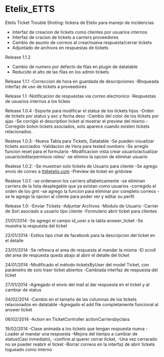 Etelix_ETTS
===========

Etelis Ticket Trouble Shoting: tickera de Etelix para manejo de incidencias
- Interfaz de creacion de tickets como clientes por usuarios internos
- Interfaz de cracion de tickets a carriers proveedores
- Cambio de asunto de correos al crear/nueva respuesta/cerrar tickets
- Adjuntado de archivos en respuestas de tickets

Release 1.1.2
- Cambio de numero por defecto de filas en plugin de datatable
- Reducido el alto de las filas en los admin tickets

Release 1.1.1
-Correccion de hora en guardada de descripciones
-Bloqueada interfaz de uso de tickets a proveedores

Release 1.1
-Notificacion de respuestas via correo electronico
-Respuestas de usuarios internos a los tickes

Release 1.0.4
-Soporte para modificar el status de los tickets hijos
-Orden de tickets por status y asc y fecha desc
-Cambio del color de los tickets por ajax
-Se corrigió el description ticket al mostrar el preview del mismo
-Corregido boton tickets asociados, solo aparece cuando existen tickets relacionados.

Realese 1.0.3:
-Nueva Tabla para Tickets, Datatable
-Se pueden visualizar tickets asociados
-Validacion de Hora para tested numbers
-Se arreglo funcion reset para el formulario
-Modificacion vista crear usuario/actualizar usuario/editarpermisos roles/
-se elimino la opcion de eliminar usuario

Realese 1.0.2:
-Se muestran solo tickets de Usuario para cliente
-Se agrego envio de correo a tt@etelix.com
-Preview de ticket en gridview

Realese 1.0.1:
-se ordenaron los carriers alfabeticamente
-se eliminan carriers de la lista desplegable que ya existan como usuarios
-corregido el orden de los gmt
-se agrego la funcion para eliminar por completo correos
-se le agrego la opcion al cliente para poder ver y editar su perfil

Release 1.0:
-Enviar Tickets 
-Adjuntar Archivos
-Modulo de Usuario
-Carrier de Sori asociado a usuario tipo cliente
-Formulario abrir ticket para clientes

21/01/2014
-Se agregó el campo id_user a la tabla answer_ticket
-Se muestra la respuesta del ticket

22/01/2014
-Estilos tipo chat de facebook para la descripcion del ticket en el detalle

23/01/2014
-Se refresca el area de respuesta al mandar la misma
-El scroll del area de respuesta queda abajo al abrir el detalle del ticket

24/01/2014
-Modificado el método ticketsByUser del model Ticket, con parámetro de solo traer
ticket abiertos
-Cambiada interfaz de respuesta del ticket

27/01/2014
-Agregado el envío del mail al dar respuesta en el ticket y al cambiar de status

04/02/2014
-Cambio en el tamaño de las columnas de los tickets relacionados en datatable
-Agregado el add file completamente funcional al answer ticket

06/02/2014
-Action en TicketController actionCarriersbyclass

19/02/2014
-Clase animada a los tickets que tengan respuesta nueva
-Loader al mandar una respuesta
-Mejora del tiempo a cambiar de status(Casi inmediato),
-confirm al querer cerrar ticket,
-Una vez cerrarado no se pueder reabrir el ticket
-Borrar correos en la interfaz de abrir tickets logueado como interno